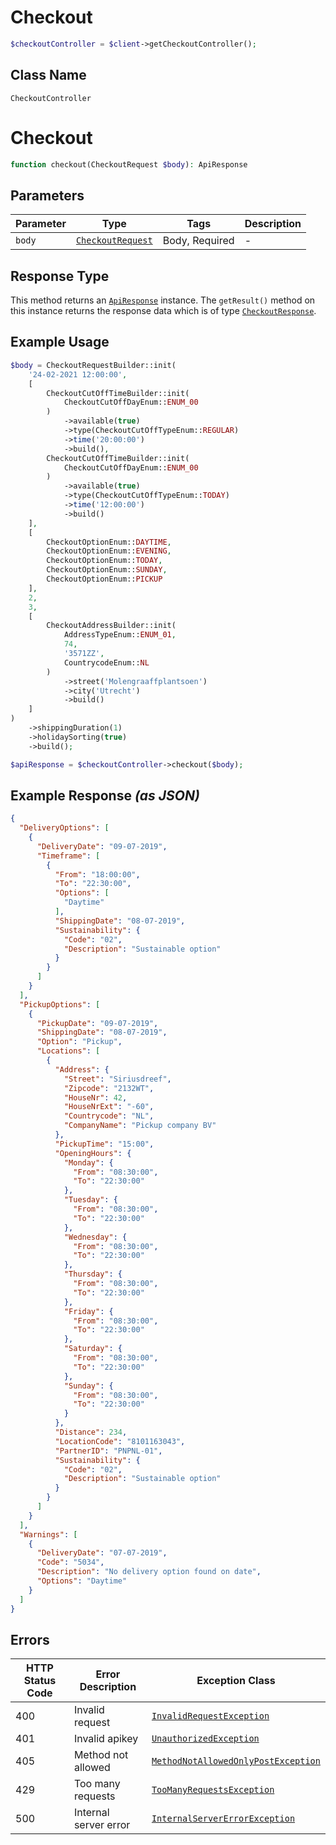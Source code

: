 # Checkout

```php
$checkoutController = $client->getCheckoutController();
```

## Class Name

`CheckoutController`


# Checkout

```php
function checkout(CheckoutRequest $body): ApiResponse
```

## Parameters

| Parameter | Type | Tags | Description |
|  --- | --- | --- | --- |
| `body` | [`CheckoutRequest`](../../doc/models/checkout-request.md) | Body, Required | - |

## Response Type

This method returns an [`ApiResponse`](../../doc/api-response.md) instance. The `getResult()` method on this instance returns the response data which is of type [`CheckoutResponse`](../../doc/models/checkout-response.md).

## Example Usage

```php
$body = CheckoutRequestBuilder::init(
    '24-02-2021 12:00:00',
    [
        CheckoutCutOffTimeBuilder::init(
            CheckoutCutOffDayEnum::ENUM_00
        )
            ->available(true)
            ->type(CheckoutCutOffTypeEnum::REGULAR)
            ->time('20:00:00')
            ->build(),
        CheckoutCutOffTimeBuilder::init(
            CheckoutCutOffDayEnum::ENUM_00
        )
            ->available(true)
            ->type(CheckoutCutOffTypeEnum::TODAY)
            ->time('12:00:00')
            ->build()
    ],
    [
        CheckoutOptionEnum::DAYTIME,
        CheckoutOptionEnum::EVENING,
        CheckoutOptionEnum::TODAY,
        CheckoutOptionEnum::SUNDAY,
        CheckoutOptionEnum::PICKUP
    ],
    2,
    3,
    [
        CheckoutAddressBuilder::init(
            AddressTypeEnum::ENUM_01,
            74,
            '3571ZZ',
            CountrycodeEnum::NL
        )
            ->street('Molengraaffplantsoen')
            ->city('Utrecht')
            ->build()
    ]
)
    ->shippingDuration(1)
    ->holidaySorting(true)
    ->build();

$apiResponse = $checkoutController->checkout($body);
```

## Example Response *(as JSON)*

```json
{
  "DeliveryOptions": [
    {
      "DeliveryDate": "09-07-2019",
      "Timeframe": [
        {
          "From": "18:00:00",
          "To": "22:30:00",
          "Options": [
            "Daytime"
          ],
          "ShippingDate": "08-07-2019",
          "Sustainability": {
            "Code": "02",
            "Description": "Sustainable option"
          }
        }
      ]
    }
  ],
  "PickupOptions": [
    {
      "PickupDate": "09-07-2019",
      "ShippingDate": "08-07-2019",
      "Option": "Pickup",
      "Locations": [
        {
          "Address": {
            "Street": "Siriusdreef",
            "Zipcode": "2132WT",
            "HouseNr": 42,
            "HouseNrExt": "-60",
            "Countrycode": "NL",
            "CompanyName": "Pickup company BV"
          },
          "PickupTime": "15:00",
          "OpeningHours": {
            "Monday": {
              "From": "08:30:00",
              "To": "22:30:00"
            },
            "Tuesday": {
              "From": "08:30:00",
              "To": "22:30:00"
            },
            "Wednesday": {
              "From": "08:30:00",
              "To": "22:30:00"
            },
            "Thursday": {
              "From": "08:30:00",
              "To": "22:30:00"
            },
            "Friday": {
              "From": "08:30:00",
              "To": "22:30:00"
            },
            "Saturday": {
              "From": "08:30:00",
              "To": "22:30:00"
            },
            "Sunday": {
              "From": "08:30:00",
              "To": "22:30:00"
            }
          },
          "Distance": 234,
          "LocationCode": "8101163043",
          "PartnerID": "PNPNL-01",
          "Sustainability": {
            "Code": "02",
            "Description": "Sustainable option"
          }
        }
      ]
    }
  ],
  "Warnings": [
    {
      "DeliveryDate": "07-07-2019",
      "Code": "5034",
      "Description": "No delivery option found on date",
      "Options": "Daytime"
    }
  ]
}
```

## Errors

| HTTP Status Code | Error Description | Exception Class |
|  --- | --- | --- |
| 400 | Invalid request | [`InvalidRequestException`](../../doc/models/invalid-request-exception.md) |
| 401 | Invalid apikey | [`UnauthorizedException`](../../doc/models/unauthorized-exception.md) |
| 405 | Method not allowed | [`MethodNotAllowedOnlyPostException`](../../doc/models/method-not-allowed-only-post-exception.md) |
| 429 | Too many requests | [`TooManyRequestsException`](../../doc/models/too-many-requests-exception.md) |
| 500 | Internal server error | [`InternalServerErrorException`](../../doc/models/internal-server-error-exception.md) |

